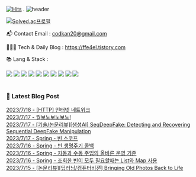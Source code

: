 [![Hits](https://hits.seeyoufarm.com/api/count/incr/badge.svg?url=https%3A%2F%2Fgithub.com%2Fffe4el&count_bg=%23FF7676&title_bg=%23000000&icon=openai.svg&icon_color=%23E5A0A0&title=hits&edge_flat=false)](https://hits.seeyoufarm.com)
.
![header](https://capsule-render.vercel.app/api?type=waving&color=auto&height=300&section=header&text=SOLA%20GITHUB🎀&fontSize=90&animation=fadeIn&fontAlignY=38&desc=studying%20GenerativeAI%20and%20FullStack&descAlignY=51&descAlign=62)

<!-- 백준레벨 -->
[![Solved.ac프로필](http://mazassumnida.wtf/api/v2/generate_badge?boj=codkan)](https://solved.ac/백준아이디)
</div>

📬  Contact Email : codkan20@gmail.com

👨🏻‍💻  Tech & Daily Blog : https://ffe4el.tistory.com

<!-- 사용하는 언어와 도구들 -->
📚  Lang & Stack :<br><br>
<img src="https://img.shields.io/badge/python-3776AB?style=for-the-badge&logo=python&logoColor=white">
<img src="https://img.shields.io/badge/c++-00599C?style=for-the-badge&logo=c%2B%2B&logoColor=white">
<img src="https://img.shields.io/badge/java-007396?style=for-the-badge&logo=java&logoColor=white">
<img src="https://img.shields.io/badge/html5-E34F26?style=for-the-badge&logo=html5&logoColor=white">
<img src="https://img.shields.io/badge/css-1572B6?style=for-the-badge&logo=css3&logoColor=white">
<img src="https://img.shields.io/badge/javascript-F7DF1E?style=for-the-badge&logo=javascript&logoColor=black">
<img src="https://img.shields.io/badge/spring-6DB33F?style=for-the-badge&logo=spring&logoColor=white">
<img src="https://img.shields.io/badge/springboot-6DB33F?style=for-the-badge&logo=springboot&logoColor=white">
<img src="https://img.shields.io/badge/django-092E20?style=for-the-badge&logo=django&logoColor=white">
<img src="https://img.shields.io/badge/flask-000000?style=for-the-badge&logo=flask&logoColor=white">
<br> 
<br>  
<h3>🤩 Latest Blog Post</h3>



[2023/7/18 - [HTTP] 인터넷 네트워크](https://ffe4el.tistory.com/73) <br>
[2023/7/17 - 뭘보노보노보노!](https://ffe4el.tistory.com/pages/%EB%AD%98%EB%B3%B4%EB%85%B8%EB%B3%B4%EB%85%B8%EB%B3%B4%EB%85%B8) <br>
[2023/7/17 - [기술/논문리뷰][생성AI] SeqDeepFake: Detecting and Recovering Sequential DeepFake Manipulation](https://ffe4el.tistory.com/71) <br>
[2023/7/17 - Spring - 빈 스코프](https://ffe4el.tistory.com/70) <br>
[2023/7/16 - Spring - 빈 생명주기 콜백](https://ffe4el.tistory.com/69) <br>
[2023/7/16 - Spring - 자동과 수동 주입의 올바른 운영 기준](https://ffe4el.tistory.com/68) <br>
[2023/7/16 - Spring - 조회한 빈이 모두 필요할때는 List와 Map 사용](https://ffe4el.tistory.com/67) <br>
[2023/7/15 - [논문리뷰][딥러닝/컴퓨터비젼] Bringing Old Photos Back to Life](https://ffe4el.tistory.com/66) <br>

